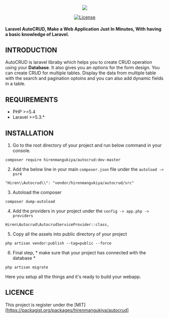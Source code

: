 <p align="center"><img src="http://zuzootech.com/logo.png"></p>

<p align="center">
<a href="https://packagist.org/packages/hirenmangukiya/autocrud"><img src="https://poser.pugx.org/laravel/framework/license.svg" alt="License"></a>
</p>

#### Laravel AutoCRUD, Make a Web Application Just In Minutes, With having a basic knowledge of Laravel.

## INTRODUCTION
AutoCRUD is laravel libraby which helps you to create CRUD operation using your **Database**. It also gives you an options for the form design. You can create CRUD for multiple tables. Display the data from multiple table with the search and pagination optoins and you can also add dynamic fields in a table.


## REQUIREMENTS
- PHP >=5.4
- Laravel >=5.3.*


## INSTALLATION

1. Go to the root directory of your project and run below command in your console.
````
composer require hirenmangukiya/autocrud:dev-master
````

2. Add the below line in your main `composer.json` file under the `autoload -> psr4`
````
"Hiren\\Autocrud\\": "vendor/hirenmangukiya/autocrud/src"
````

3. Autoload the composer 
````
composer dump-autoload
````

4. Add the providers in your project under the `config -> app.php -> providers` 
````
Hiren\Autocrud\AutocrudServiceProvider::class,
````

5. Copy all the assets into public directory of your project
````
php artisan vendor:publish --tag=public --force
````

6. Final step, * make sure that your project has connected with the database *
````
php artisan migrate
````
Here you setup all the things and it's ready to build your webapp.


## LICENCE

This project is register under the [MIT] [https://packagist.org/packages/hirenmangukiya/autocrud]
